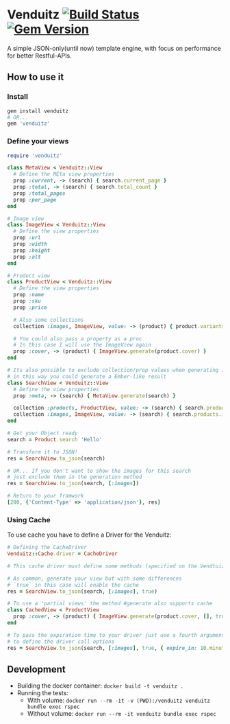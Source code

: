 # Venduitz [![Build Status](https://travis-ci.org/gabrielcorado/venduitz.svg?branch=develop)](https://travis-ci.org/gabrielcorado/venduitz) [![Gem Version](https://badge.fury.io/rb/venduitz.svg)](https://badge.fury.io/rb/venduitz)
A simple JSON-only(until now) template engine, with focus on performance for better Restful-APIs.

## How to use it

### Install
```ruby
gem install venduitz
# OR...
gem 'venduitz'
```

### Define your views
```ruby
require 'venduitz'

class MetaView < Venduitz::View
  # Define the MEta view properties
  prop :current, -> (search) { search.current_page }
  prop :total, -> (search) { search.total_count }
  prop :total_pages
  prop :per_page
end

# Image view
class ImageView < Venduitz::View
  # Define the view properties
  prop :url
  prop :width
  prop :height
  prop :alt
end

# Product view
class ProductView < Venduitz::View
  # Define the view properties
  prop :name
  prop :sku
  prop :price

  # Also some collections
  collection :images, ImageView, value: -> (product) { product.variants.images }

  # You could also pass a property as a proc
  # In this case I will use the ImageView again
  prop :cover, -> (product) { ImageView.generate(product.cover) }
end

# Its also possible to exclude collection/prop values when generating it
# in this way you could generate a Ember-like result
class SearchView < Venduitz::View
  # Define the view properties
  prop :meta, -> (search) { MetaView.generate(search) }

  collection :products, ProductView, value: -> (search) { search.products }, exclude: [:images]
  collection :images, ImageView, value: -> (search) { search.products.images }
end

# Get your Object ready
search = Product.search 'Hello'

# Transform it to JSON!
res = SearchView.to_json(search)

# OR... If you don't want to show the images for this search
# just exclude them in the generation method
res = SearchView.to_json(search, [:images])

# Return to your framwork
[200, {'Content-Type' => 'application/json'}, res]
```

### Using Cache
To use cache you have to define a Driver for the Venduitz:
```ruby
# Defining the CacheDriver
Venduitz::Cache.driver = CacheDriver

# This cache driver must define some methods (specified on the Vendtuiz::Cache module)

# As common, generate your view but with some differences
# `true` in this case will enable the cache
res = SearchView.to_json(search, [:images], true)

# To use a 'partial views' the method #generate also supports cache
class CachedView < ProductView
  prop :cover, -> (product) { ImageView.generate(product.cover, [], true) }
end

# To pass the expiration time to your driver just use a fourth argument
# to define the driver call options
res = SearchView.to_json(search, [:images], true, { expire_in: 10.minutes })
```

## Development
* Building the docker container: `docker build -t venduitz .`
* Running the tests:
  * With volume: `docker run --rm -it -v (PWD):/venduitz venduitz bundle exec rspec`
  * Without volume: `docker run --rm -it venduitz bundle exec rspec`
